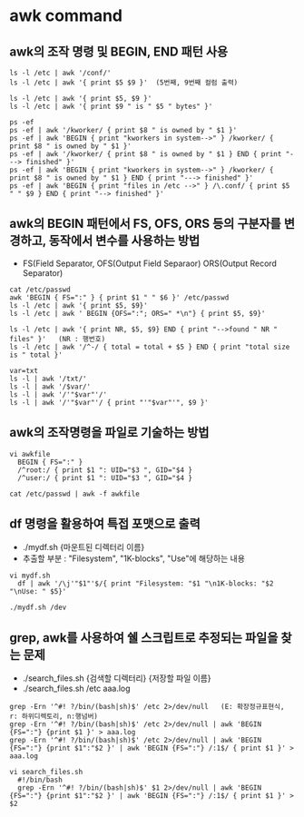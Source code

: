 # awk command


## awk의 조작 명령 및 BEGIN, END 패턴 사용
```
ls -l /etc | awk '/conf/'
ls -l /etc | awk '{ print $5 $9 }'  (5번째, 9번째 컬럼 출력)

ls -l /etc | awk '{ print $5, $9 }'
ls -l /etc | awk '{ print $9 " is " $5 " bytes" }'

ps -ef
ps -ef | awk '/kworker/ { print $8 " is owned by " $1 }'
ps -ef | awk 'BEGIN { print "kworkers in system-->" } /kworker/ { print $8 " is owned by " $1 }'
ps -ef | awk '/kworker/ { print $8 " is owned by " $1 } END { print "---> finished" }'
ps -ef | awk 'BEGIN { print "kworkers in system-->" } /kworker/ { print $8 " is owned by " $1 } END { print "---> finished" }'
ps -ef | awk 'BEGIN { print "files in /etc -->" } /\.conf/ { print $5 " " $9 } END { print "--> finished" }'
```

## awk의 BEGIN 패턴에서 FS, OFS, ORS 등의 구분자를 변경하고, 동작에서 변수를 사용하는 방법
  - FS(Field Separator, OFS(Output Field Separaor) ORS(Output Record Separator) 
```
cat /etc/passwd
awk 'BEGIN { FS=":" } { print $1 " " $6 }' /etc/passwd
ls -l /etc | awk '{ print $5, $9}'
ls -l /etc | awk ' BEGIN {OFS=":"; ORS=" *\n"} { print $5, $9}'

ls -l /etc | awk '{ print NR, $5, $9} END { print "-->found " NR " files" }'   (NR : 행번호)
ls -l /etc | awk '/^-/ { total = total + $5 } END { print "total size is " total }'

var=txt
ls -l | awk '/txt/'
ls -l | awk '/$var/'
ls -l | awk '/'"$var"'/'
ls -l | awk '/'"$var"'/ { print "'"$var"'", $9 }'

```
## awk의 조작명령을 파일로 기술하는 방법
```
vi awkfile
  BEGIN { FS=":" }
  /^root:/ { print $1 ": UID="$3 ", GID="$4 }
  /^user:/ { print $1 ": UID="$3 ", GID="$4 }

cat /etc/passwd | awk -f awkfile
```

## df 명령을 활용하여 특접 포맷으로 출력
  - ./mydf.sh {마운트된 디렉터리 이름}
  - 추출할 부분 : "Filesystem", "1K-blocks", "Use"에 해당하는 내용
```
vi mydf.sh
  df | awk '/\j'"$1"'$/{ print "Filesystem: "$1 "\n1K-blocks: "$2 "\nUse: " $5}'

./mydf.sh /dev
```

## grep, awk를 사용하여 쉘 스크립트로 추정되는 파일을 찾는 문제
  - ./search_files.sh {검색할 디렉터리} {저장할 파일 이름}
  - ./search_files.sh /etc aaa.log
```
grep -Ern '^#! ?/bin/(bash|sh)$' /etc 2>/dev/null   (E: 확장정규표현식, r: 하위디렉토리, n:행넘버)
grep -Ern '^#! ?/bin/(bash|sh)$' /etc 2>/dev/null | awk 'BEGIN {FS=":"} {print $1 }' > aaa.log
grep -Ern '^#! ?/bin/(bash|sh)$' /etc 2>/dev/null | awk 'BEGIN {FS=":"} {print $1":"$2 }' | awk 'BEGIN {FS=":"} /:1$/ { print $1 }' > aaa.log

vi search_files.sh
  #!/bin/bash
  grep -Ern '^#! ?/bin/(bash|sh)$' $1 2>/dev/null | awk 'BEGIN {FS=":"} {print $1":"$2 }' | awk 'BEGIN {FS=":"} /:1$/ { print $1 }' > $2
```



